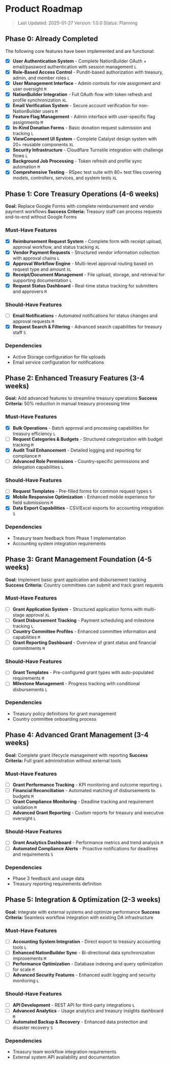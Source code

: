 # Product Roadmap

> Last Updated: 2025-01-27
> Version: 1.0.0
> Status: Planning

## Phase 0: Already Completed

The following core features have been implemented and are functional:

- [x] **User Authentication System** - Complete NationBuilder OAuth + email/password authentication with session management `L`
- [x] **Role-Based Access Control** - Pundit-based authorization with treasury, admin, and member roles `L`
- [x] **User Management Interface** - Admin controls for role assignment and user oversight `M`
- [x] **NationBuilder Integration** - Full OAuth flow with token refresh and profile synchronization `XL`
- [x] **Email Verification System** - Secure account verification for non-NationBuilder users `M`
- [x] **Feature Flag Management** - Admin interface with user-specific flag assignments `M`
- [x] **In-Kind Donation Forms** - Basic donation request submission and tracking `L`
- [x] **ViewComponent UI System** - Complete Catalyst design system with 20+ reusable components `XL`
- [x] **Security Infrastructure** - Cloudflare Turnstile integration with challenge flows `L`
- [x] **Background Job Processing** - Token refresh and profile sync automation `M`
- [x] **Comprehensive Testing** - RSpec test suite with 80+ test files covering models, controllers, services, and system tests `XL`

## Phase 1: Core Treasury Operations (4-6 weeks)

**Goal:** Replace Google Forms with complete reimbursement and vendor payment workflows
**Success Criteria:** Treasury staff can process requests end-to-end without Google Forms

### Must-Have Features

- [x] **Reimbursement Request System** - Complete form with receipt upload, approval workflow, and status tracking `XL`
- [x] **Vendor Payment Requests** - Structured vendor information collection with approval chains `L`
- [x] **Approval Workflow Engine** - Multi-level approval routing based on request type and amount `XL`
- [x] **Receipt/Document Management** - File upload, storage, and retrieval for supporting documentation `L`
- [x] **Request Status Dashboard** - Real-time status tracking for submitters and approvers `M`

### Should-Have Features

- [ ] **Email Notifications** - Automated notifications for status changes and approval requests `M`
- [x] **Request Search & Filtering** - Advanced search capabilities for treasury staff `S`

### Dependencies

- Active Storage configuration for file uploads
- Email service configuration for notifications

## Phase 2: Enhanced Treasury Features (3-4 weeks)

**Goal:** Add advanced features to streamline treasury operations
**Success Criteria:** 50% reduction in manual treasury processing time

### Must-Have Features

- [x] **Bulk Operations** - Batch approval and processing capabilities for treasury efficiency `L`
- [ ] **Request Categories & Budgets** - Structured categorization with budget tracking `M`
- [x] **Audit Trail Enhancement** - Detailed logging and reporting for compliance `M`
- [ ] **Advanced Role Permissions** - Country-specific permissions and delegation capabilities `L`

### Should-Have Features

- [ ] **Request Templates** - Pre-filled forms for common request types `S`
- [x] **Mobile Responsive Optimization** - Enhanced mobile experience for field submissions `M`
- [x] **Data Export Capabilities** - CSV/Excel exports for accounting integration `S`

### Dependencies

- Treasury team feedback from Phase 1 implementation
- Accounting system integration requirements

## Phase 3: Grant Management Foundation (4-5 weeks)

**Goal:** Implement basic grant application and disbursement tracking
**Success Criteria:** Country committees can submit and track grant requests

### Must-Have Features

- [ ] **Grant Application System** - Structured application forms with multi-stage approval `XL`
- [ ] **Grant Disbursement Tracking** - Payment scheduling and milestone tracking `L`
- [ ] **Country Committee Profiles** - Enhanced committee information and capabilities `M`
- [ ] **Grant Reporting Dashboard** - Overview of grant status and financial commitments `M`

### Should-Have Features

- [ ] **Grant Templates** - Pre-configured grant types with auto-populated requirements `M`
- [ ] **Milestone Management** - Progress tracking with conditional disbursements `L`

### Dependencies

- Treasury policy definitions for grant management
- Country committee onboarding process

## Phase 4: Advanced Grant Management (3-4 weeks)

**Goal:** Complete grant lifecycle management with reporting
**Success Criteria:** Full grant administration without external tools

### Must-Have Features

- [ ] **Grant Performance Tracking** - KPI monitoring and outcome reporting `L`
- [ ] **Financial Reconciliation** - Automated matching of disbursements to budgets `M`
- [ ] **Grant Compliance Monitoring** - Deadline tracking and requirement validation `M`
- [ ] **Advanced Grant Reporting** - Custom reports for treasury and executive oversight `L`

### Should-Have Features

- [ ] **Grant Analytics Dashboard** - Performance metrics and trend analysis `M`
- [ ] **Automated Compliance Alerts** - Proactive notifications for deadlines and requirements `S`

### Dependencies

- Phase 3 feedback and usage data
- Treasury reporting requirements definition

## Phase 5: Integration & Optimization (2-3 weeks)

**Goal:** Integrate with external systems and optimize performance
**Success Criteria:** Seamless workflow integration with existing DA infrastructure

### Must-Have Features

- [ ] **Accounting System Integration** - Direct export to treasury accounting tools `L`
- [ ] **Enhanced NationBuilder Sync** - Bi-directional data synchronization improvements `M`
- [ ] **Performance Optimization** - Database indexing and query optimization for scale `M`
- [ ] **Advanced Security Features** - Enhanced audit logging and security monitoring `L`

### Should-Have Features

- [ ] **API Development** - REST API for third-party integrations `L`
- [ ] **Advanced Analytics** - Usage analytics and treasury insights dashboard `M`
- [ ] **Automated Backup & Recovery** - Enhanced data protection and disaster recovery `S`

### Dependencies

- Treasury team workflow integration requirements
- External system API availability and documentation